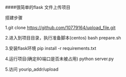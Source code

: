 ####很简单的flask 文件上传项目

搭建步骤

1.git clone https://github.com/10779164/upload_file.git  

2.进入到项目目录，执行准备脚本(centos)
bash prepare.sh

3.安装flask环境
pip install -r requirements.txt

4.运行项目(确定80端口是否未被占用)
python server.py

5.访问
yourip_addr/upload
